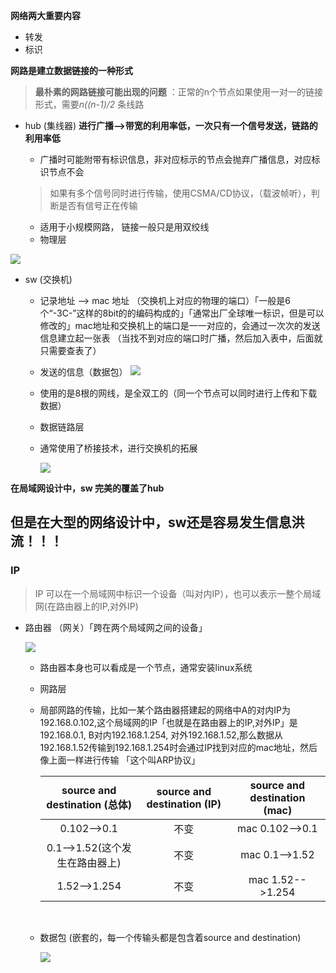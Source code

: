 **网络两大重要内容**

+ 转发
+ 标识

**网路是建立数据链接的一种形式**

> **最朴素的网路链接可能出现的问题** ：正常的n个节点如果使用一对一的链接形式，需要*n((n-1)/2* 条线路

+ hub (集线器)  **进行广播-->带宽的利用率低，一次只有一个信号发送，链路的利用率低**

	+ 广播时可能附带有标识信息，非对应标示的节点会抛弃广播信息，对应标识节点不会

  > 如果有多个信号同时进行传输，使用CSMA/CD协议，（载波帧听），判断是否有信号正在传输
  + 适用于小规模网路， 链接一般只是用双绞线
  + 物理层
  

![](/home/morning/Desktop/ComputerLearning/Picture/2024-01-24_20-26.png)

+ sw (交换机)
   + 记录地址 --> mac 地址 （交换机上对应的物理的端口）「一般是6个“-3C-”这样的8bit的的编码构成的」「通常出厂全球唯一标识，但是可以修改的」mac地址和交换机上的端口是一一对应的，会通过一次次的发送信息建立起一张表 （当找不到对应的端口时广播，然后加入表中，后面就只需要查表了）
   
   + 发送的信息（数据包）
     ![](/home/morning/Desktop/ComputerLearning/Picture/2024-01-24_20-50.png)
   
   + 使用的是8根的网线，是全双工的（同一个节点可以同时进行上传和下载数据）
   
   + 数据链路层
   
   + 通常使用了桥接技术，进行交换机的拓展
   
     ![](/home/morning/Desktop/ComputerLearning/Picture/2024-01-24_20-52.png)

**在局域网设计中，sw 完美的覆盖了hub**



## 但是在大型的网络设计中，sw还是容易发生信息洪流！！！

### IP

> IP 可以在一个局域网中标识一个设备（叫对内IP），也可以表示一整个局域网(在路由器上的IP,对外IP)

+ 路由器 （网关）「跨在两个局域网之间的设备」

  ![](/home/morning/Desktop/ComputerLearning/Picture/2024-01-24_21-50.png)

  + 路由器本身也可以看成是一个节点，通常安装linux系统

  + 网路层

  + 局部网路的传输，比如一某个路由器搭建起的网络中A的对内IP为192.168.0.102,这个局域网的IP「也就是在路由器上的IP,对外IP」是192.168.0.1, B对内192.168.1.254, 对外192.168.1.52,那么数据从192.168.1.52传输到192.168.1.254时会通过IP找到对应的mac地址，然后像上面一样进行传输  「这个叫ARP协议」 

    | source and destination (总体)  | source and destination (IP) | source and destination (mac) |
    | :----------------------------: | :-------------------------: | :--------------------------: |
    |          0.102-->0.1           |            不变             |       mac 0.102-->0.1        |
    | 0.1-->1.52(这个发生在路由器上) |            不变             |        mac 0.1-->1.52        |
    |          1.52-->1.254          |            不变             |       mac 1.52-->1.254       |

    ​                                                      

  + 数据包 (嵌套的，每一个传输头都是包含着source and destination)

    ![](/home/mite/Desktop/ComputerLearning/Picture/2024-01-24_21-59.png)
